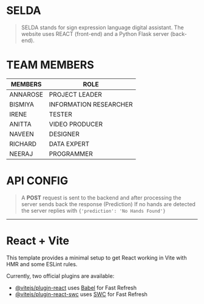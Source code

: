 # SELDA
> SELDA stands for sign expression language digital assistant. The website uses REACT (front-end) and a Python Flask server (back-end).

# TEAM MEMBERS
| __MEMBERS__ | __ROLE__   |
|-------------|----------- |
| ANNAROSE    | PROJECT LEADER |
| BISMIYA     | INFORMATION RESEARCHER |
| IRENE       | TESTER |
| ANITTA      | VIDEO PRODUCER |
| NAVEEN      | DESIGNER |
| RICHARD     | DATA EXPERT |
| NEERAJ      | PROGRAMMER |


# API CONFIG
> A **POST** request is sent to the backend  and after processing the server sends back the response (Prediction)
> If no hands are detected the server replies with `{'prediction': 'No Hands Found'}`


___
# React + Vite
This template provides a minimal setup to get React working in Vite with HMR and some ESLint rules.

Currently, two official plugins are available:

- [@vitejs/plugin-react](https://github.com/vitejs/vite-plugin-react/blob/main/packages/plugin-react/README.md) uses [Babel](https://babeljs.io/) for Fast Refresh
- [@vitejs/plugin-react-swc](https://github.com/vitejs/vite-plugin-react-swc) uses [SWC](https://swc.rs/) for Fast Refresh
